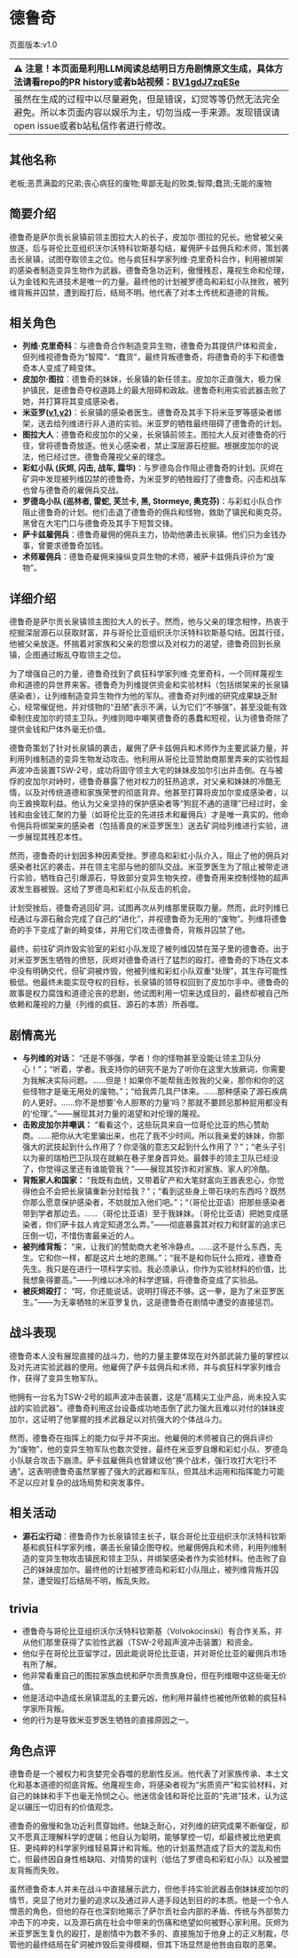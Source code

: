 # 德鲁奇
页面版本:v1.0
 

| :warning: 注意！本页面是利用LLM阅读总结明日方舟剧情原文生成，具体方法请看repo的PR history或者b站视频：[BV1gdJ7zqESe](https://www.bilibili.com/video/BV1gdJ7zqESe/)         |
|:----------------------------|
| 虽然在生成的过程中以尽量避免，但是错误，幻觉等等仍然无法完全避免。所以本页面内容以娱乐为主，切勿当成一手来源。发现错误请open issue或者b站私信作者进行修改。|



## 其他名称
老板;恶贯满盈的兄弟;丧心病狂的废物;卑鄙无耻的败类;智障;蠢货;无能的废物
## 简要介绍
德鲁奇是萨尔贡长泉镇前领主图拉大人的长子，皮加尔·图拉的兄长。他曾被父亲放逐，后与哥伦比亚组织沃尔沃特科钦斯基勾结，雇佣萨卡兹佣兵和术师，策划袭击长泉镇，试图夺取领主之位。他与疯狂科学家列维·克里奇科合作，利用被绑架的感染者制造变异生物作为武器。德鲁奇急功近利，傲慢残忍，蔑视生命和伦理，认为金钱和先进技术是唯一的力量。最终他的计划被罗德岛和彩虹小队挫败，被列维背叛并囚禁，遭到殴打后，结局不明。他代表了对本土传统和道德的背叛。
## 相关角色
-   **列维·克里奇科**：与德鲁奇合作制造变异生物，德鲁奇为其提供尸体和资金，但列维视德鲁奇为“智障”、“蠢货”，最终背叛德鲁奇，将德鲁奇的手下和德鲁奇本人变成了畸变体。
-   **皮加尔·图拉**：德鲁奇的妹妹，长泉镇的新任领主。皮加尔正直强大，极力保护镇民，是德鲁奇夺权道路上的最大阻碍和政敌。德鲁奇利用实验武器击败了她，并打算将其变成感染者。
-   **米亚罗([v1](extended_char_mi_ya_luo.md),[v2](../char_v3/extended_char_mi_ya_luo.md))**：长泉镇的感染者医生。德鲁奇及其手下将米亚罗等感染者绑架，送去给列维进行非人道的实验。米亚罗的牺牲最终阻碍了德鲁奇的计划。
-   **图拉大人**：德鲁奇和皮加尔的父亲，长泉镇前领主。图拉大人反对德鲁奇的行径，曾将德鲁奇放逐。他关心感染者，禁止深层源石挖掘。根据皮加尔的说法，他已经过世。德鲁奇蔑视父亲的理念。
-   **彩虹小队 (灰烬, 闪击, 战车, 霜华)**：与罗德岛合作阻止德鲁奇的计划。灰烬在矿洞中发现被列维囚禁的德鲁奇，为米亚罗的牺牲殴打了德鲁奇。闪击和战车也曾与德鲁奇的雇佣兵交战。
-   **罗德岛小队 (巡林者, 雷蛇, 芙兰卡, 黑, Stormeye, 奥克芬)**：与彩虹小队合作阻止德鲁奇的计划。他们击退了德鲁奇的佣兵和怪物，救助了镇民和奥克芬。黑曾在大宅门口与德鲁奇及其手下短暂交锋。
-   **萨卡兹雇佣兵**：德鲁奇雇佣的佣兵主力，协助他袭击长泉镇。他们只为金钱办事，曾要求德鲁奇加钱。
-   **术师雇佣兵**：德鲁奇雇佣来操纵变异生物的术师，被萨卡兹佣兵评价为“废物”。
## 详细介绍
德鲁奇是萨尔贡长泉镇领主图拉大人的长子。然而，他与父亲的理念相悖，热衷于挖掘深层源石以获取财富，并与哥伦比亚组织沃尔沃特科钦斯基勾结。因其行径，他被父亲放逐。怀揣着对家族和父亲的怨恨以及对权力的渴望，德鲁奇回到长泉镇，企图通过叛乱夺取领主之位。

为了增强自己的力量，德鲁奇找到了疯狂科学家列维·克里奇科，一个同样蔑视生命和道德的异世界来客。德鲁奇为列维提供资金和实验材料（包括绑架来的长泉镇感染者），让列维制造变异生物作为他的军队。德鲁奇对列维的研究成果缺乏耐心，经常催促他，并对怪物的“丑陋”表示不满，认为它们“不够强”，甚至没能有效牵制住皮加尔的领主卫队。列维则暗中嘲笑德鲁奇的愚蠢和短视，认为德鲁奇除了提供金钱和尸体外毫无价值。

德鲁奇策划了针对长泉镇的袭击，雇佣了萨卡兹佣兵和术师作为主要武装力量，并利用列维制造的变异生物发动攻击。他利用从哥伦比亚赞助商那里弄来的实验性超声波冲击装置TSW-2号，成功将固守领主大宅的妹妹皮加尔引出并击倒。在与被俘的皮加尔对峙时，德鲁奇暴露了他对权力的狂热追求，对父亲和妹妹的冷酷无情，以及对传统道德和家族荣誉的彻底背弃。他甚至打算将皮加尔变成感染者，以向王酋换取利益。他认为父亲坚持的保护感染者等“狗屁不通的道理”已经过时，金钱和由金钱汇聚的力量（如哥伦比亚的先进技术和雇佣兵）才是唯一真实的。他命令佣兵将绑架来的感染者（包括善良的米亚罗医生）送去矿洞给列维进行实验，进一步展现其残忍本性。

然而，德鲁奇的计划因多种因素受挫。罗德岛和彩虹小队介入，阻止了他的佣兵对感染者社区的袭击，并在领主宅邸与他的部队交战。米亚罗医生为了阻止被带走进行实验，牺牲自己引爆源石，导致部分变异生物失控，德鲁奇用来控制怪物的超声波发生器被毁。这给了罗德岛和彩虹小队反击的机会。

计划受挫后，德鲁奇逃回矿洞，试图再次从列维那里获取力量。然而，此时列维已经通过与源石融合完成了自己的“进化”，并视德鲁奇为无用的“废物”。列维将德鲁奇的手下变成了新的畸变体，并用它们攻击德鲁奇，背叛并囚禁了他。

最终，前往矿洞炸毁实验室的彩虹小队发现了被列维囚禁在笼子里的德鲁奇。出于对米亚罗医生牺牲的愤怒，灰烬对德鲁奇进行了猛烈的殴打。德鲁奇的下场在文本中没有明确交代，但矿洞被炸毁，他被列维和彩虹小队双重“处理”，其生存可能性极低。他最终未能实现夺权的目标，长泉镇的领导权回到了皮加尔手中。德鲁奇的故事是权力腐蚀和道德沦丧的悲剧，他试图利用一切来达成目的，最终却被自己所依赖和蔑视的力量（列维的疯狂、源石的本质）所吞噬。
## 剧情高光
-   **与列维的对话：** “还是不够强，学者！你的怪物甚至没能让领主卫队分心！”；“听着，学者。我支持你的研究不是为了听你在这里大放厥词，你需要为我解决实际问题。……但是！如果你不能帮我击败我的父亲，那你和你的这些怪物才是毫无用处的废物。”；“给我弄几具尸体来。......那种感染了源石疾病的人更好。......你不是想要‘令人胆寒的力量’吗？那就不要顾忌那种屁用都没有的‘伦理’。”——展现其对力量的渴望和对伦理的蔑视。
-   **击败皮加尔并嘲讽：** “看看这个，这些玩具来自一位哥伦比亚的热心赞助商。……把你从大宅里骗出来，也花了我不少时间。所以我亲爱的妹妹，你那强大的武技起到什么作用了？你坚强的意志又起到什么作用了？”；“老头子引以为豪的瑞柏巴卫队现在就躺在巷子里身首异处。最棘手的领主卫队已经没了，你觉得这里还有谁能管我？”——展现其狡诈和对家族、家人的冷酷。
-   **背叛家人和国家：** “我既有血统，又带着矿产和大笔财富向王酋表忠心，你觉得他会不会把长泉镇重新分封给我？”；“看到这些身上带石块的东西吗？既然你那么愿意保护感染者，不妨就加入他们吧。”；“（哥伦比亚语）把那些感染者带到学者那边去。……（哥伦比亚语）至于我妹妹。（哥伦比亚语）把她变成感染者，你们萨卡兹人肯定知道怎么弄。”——彻底暴露其对权力和财富的追求已压倒一切，不惜伤害最亲近的人。
-   **被列维背叛：** “来，让我们的赞助商大老爷冷静点。……这不是什么东西，先生。它和你一样，都是这片土地的恩赐。”；“我不是和你玩什么把戏，德鲁奇先生。我只是在进行一项科学实验。我必须承认，你作为实验材料的价值，比我想象得要高。”——列维以冰冷的科学逻辑，将德鲁奇变成了实验品。
-   **被灰烬殴打：** “呵，你还能说话，说明打得还不够。这一拳，是为了米亚罗医生。”——为无辜牺牲的米亚罗复仇，这是德鲁奇在剧情中遭受的直接惩罚。
## 战斗表现
德鲁奇本人没有展现直接的战斗力，他的力量主要体现在对外部武装力量的掌控以及对先进实验武器的使用。他雇佣了萨卡兹佣兵和术师，并与疯狂科学家列维合作，获得了变异生物军队。

他拥有一台名为TSW-2号的超声波冲击装置，这是“高精尖工业产品，尚未投入实战的实验武器”。德鲁奇利用这台设备成功地击倒了武力强大且难以对付的妹妹皮加尔，这证明了他掌握的技术武器足以对抗强大的个体战斗力。

然而，德鲁奇在指挥上的能力似乎并不突出。他雇佣的术师被自己的佣兵评价为“废物”，他的变异生物军队也数次受挫，最终在米亚罗自爆和彩虹小队、罗德岛小队联合攻击下崩溃。萨卡兹雇佣兵也曾建议他“换个战术，强行攻打大宅行不通”。这表明德鲁奇虽然掌握了强大的武器和军队，但其战术运用和指挥能力可能不足以应对复杂的战场局势和突发事件。
## 相关活动
-   **源石尘行动**：德鲁奇作为长泉镇领主长子，联合哥伦比亚组织沃尔沃特科钦斯基和疯狂科学家列维，袭击长泉镇企图夺权。他雇佣佣兵和术师，利用列维制造的变异生物攻击镇民和领主卫队，并绑架感染者作为实验材料。他击败了自己的妹妹皮加尔。最终他的计划被罗德岛和彩虹小队阻止，被列维背叛并囚禁，遭受殴打后结局不明，叛乱失败。
## trivia
-   德鲁奇与哥伦比亚组织沃尔沃特科钦斯基（Volvokocinski）有合作关系，并从他们那里获得了实验性武器（TSW-2号超声波冲击装置）和资金。
-   他似乎在哥伦比亚留学过，因此能说哥伦比亚语，并对哥伦比亚的雇佣兵市场有所了解。
-   他非常看重自己的图拉家族血统和萨尔贡贵族身份，但在列维眼中这些毫无价值。
-   他是活动中造成长泉镇混乱的主要元凶，他利用并最终也被他所依赖的疯狂科学家所背叛。
-   他的行为是导致米亚罗医生牺牲的直接原因之一。
## 角色点评
德鲁奇是一个被权力和贪婪完全吞噬的悲剧性反派。他代表了对家族传承、本土文化和基本道德的彻底背叛。他蔑视生命，将感染者视为“劣质资产”和实验材料，对自己的妹妹和手下也毫无怜悯之心。他迷信金钱和哥伦比亚的“先进”技术，认为这足以碾压一切旧有的价值观念。

德鲁奇的傲慢和急功近利贯穿始终。他缺乏耐心，对列维的研究成果不断催促，却又不愿真正理解科学的逻辑；他自认为聪明，能够掌控一切，却最终被比他更疯狂、更纯粹的科学家列维轻易算计和背叛。他的计划虽然造成了巨大的混乱和伤亡，但最终因自身性格缺陷、对情势的误判（低估了罗德岛和彩虹小队）以及被盟友背叛而失败。

虽然德鲁奇本人并未在战斗中直接展示武力，但他手持实验武器击倒妹妹皮加尔的情节，突显了他对力量的追求以及通过非人道手段达到目的的本质。他是一个令人憎恶的角色，但他的存在也深刻地揭示了萨尔贡社会内部的矛盾、传统与外部势力冲击下的冲突，以及源石病在社会中带来的伤痛和绝望如何被野心家利用。灰烬为米亚罗医生复仇的殴打，是剧情中为数不多的、直接施加于他身上的正义制裁，尽管他的最终结局在矿洞被炸毁后变得模糊，但其下场显然是他咎由自取的恶果。